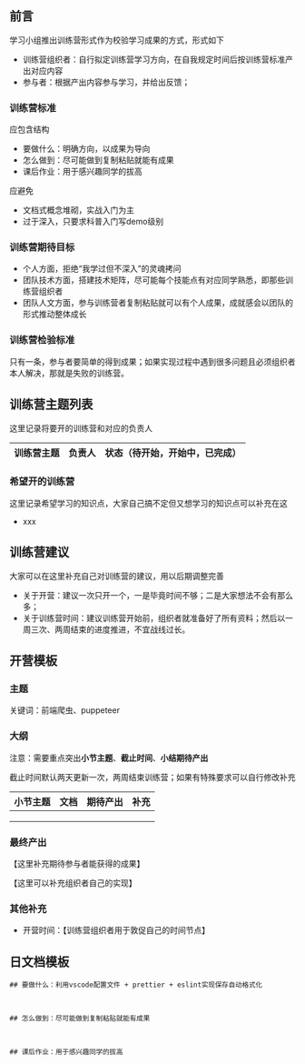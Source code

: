 ## 前言

学习小组推出训练营形式作为校验学习成果的方式，形式如下

- 训练营组织者：自行拟定训练营学习方向，在自我规定时间后按训练营标准产出对应内容
- 参与者：根据产出内容参与学习，并给出反馈；

### 训练营标准

应包含结构

- 要做什么：明确方向，以成果为导向
- 怎么做到：尽可能做到复制粘贴就能有成果
- 课后作业：用于感兴趣同学的拔高

应避免

- 文档式概念堆砌，实战入门为主
- 过于深入，只要求科普入门写demo级别

### 训练营期待目标

- 个人方面，拒绝“我学过但不深入”的灵魂拷问
- 团队技术方面，搭建技术矩阵，尽可能每个技能点有对应同学熟悉，即那些训练营组织者
- 团队人文方面，参与训练营者复制粘贴就可以有个人成果，成就感会以团队的形式推动整体成长

### 训练营检验标准

只有一条，参与者要简单的得到成果；如果实现过程中遇到很多问题且必须组织者本人解决，那就是失败的训练营。

## 训练营主题列表

这里记录将要开的训练营和对应的负责人

| 训练营主题 | 负责人 | 状态（待开始，开始中，已完成） |
| ---------- | ------ | ------------------------------ |

### 希望开的训练营

这里记录希望学习的知识点，大家自己搞不定但又想学习的知识点可以补充在这

- xxx

## 训练营建议

大家可以在这里补充自己对训练营的建议，用以后期调整完善

- 关于开营：建议一次只开一个，一是毕竟时间不够；二是大家想法不会有那么多；
- 关于训练营时间：建议训练营开始前，组织者就准备好了所有资料；然后以一周三次、两周结束的进度推进，不宜战线过长。

## 开营模板

### 主题

关键词：前端爬虫、puppeteer

### 大纲

注意：需要重点突出**小节主题**、**截止时间**、**小结期待产出**

截止时间默认两天更新一次，两周结束训练营；如果有特殊要求可以自行修改补充

| 小节主题 | 文档 | 期待产出 | 补充 |
| -------- | ---- | -------- | ---- |
|          |      |          |      |
|          |      |          |      |
|          |      |          |      |

### 最终产出

【这里补充期待参与者能获得的成果】

【这里可以补充组织者自己的实现】



### 其他补充

- 开营时间：【训练营组织者用于敦促自己的时间节点】

  



## 日文档模板

```
## 要做什么：利用vscode配置文件 + prettier + eslint实现保存自动格式化



## 怎么做到：尽可能做到复制粘贴就能有成果



## 课后作业：用于感兴趣同学的拔高


```

